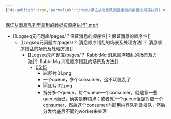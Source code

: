 ```yaml
---
{"dg-publish":true,"permalink":"/卡片/保证从消息队列里拿到的数据按顺序执行1.mp4/","dgPassFrontmatter":true}
---
```


[保证从消息队列里拿到的数据按顺序执行1.mp4](file:///Z:%5C我的阅读黑曜石Vault%5C资产库藏%5C互联网Java工程师面试突击训练系列课程%5C第一季%5C09_我该怎么保证从消息队列里拿到的数据按顺序执行？%5C视频%5C01%5C视频.mp4)
* [[Logseq元问题库/pages/？保证消息的顺序性\|？保证消息的顺序性]]
	* [[Logseq元问题库/pages/？ 消息顺序错乱的场景及处理方法\|？ 消息顺序错乱的场景及处理方法]]
		* [[Logseq元问题库/pages/？ RabbitMq 消息顺序错乱的场景及方法\|？ RabbitMq 消息顺序错乱的场景及方法]]
			* [05:15](file:///Z:/%5C%E6%88%91%E7%9A%84%E9%98%85%E8%AF%BB%E9%BB%91%E6%9B%9C%E7%9F%B3Vault%5C%E8%B5%84%E4%BA%A7%E5%BA%93%E8%97%8F%5C%E4%BA%92%E8%81%94%E7%BD%91Java%E5%B7%A5%E7%A8%8B%E5%B8%88%E9%9D%A2%E8%AF%95%E7%AA%81%E5%87%BB%E8%AE%AD%E7%BB%83%E7%B3%BB%E5%88%97%E8%AF%BE%E7%A8%8B%5C%E7%AC%AC%E4%B8%80%E5%AD%A3%5C09_%E6%88%91%E8%AF%A5%E6%80%8E%E4%B9%88%E4%BF%9D%E8%AF%81%E4%BB%8E%E6%B6%88%E6%81%AF%E9%98%9F%E5%88%97%E9%87%8C%E6%8B%BF%E5%88%B0%E7%9A%84%E6%95%B0%E6%8D%AE%E6%8C%89%E9%A1%BA%E5%BA%8F%E6%89%A7%E8%A1%8C%EF%BC%9F%5C%E8%A7%86%E9%A2%91%5C01%5C%E8%A7%86%E9%A2%91.mp4#t=315.789127)
				* ![图片01.png](file:///Z:%5C我的阅读黑曜石Vault%5C资产库藏%5C互联网Java工程师面试突击训练系列课程%5C第一季%5C09_我该怎么保证从消息队列里拿到的数据按顺序执行？%5C视频%5C01%5C图片01.png)
				* 一个queue，多个consumer，这不明显乱了
				* ![图片02.png](file:///Z:%5C我的阅读黑曜石Vault%5C资产库藏%5C互联网Java工程师面试突击训练系列课程%5C第一季%5C09_我该怎么保证从消息队列里拿到的数据按顺序执行？%5C视频%5C01%5C图片02.png)
				* 拆分多个queue，每个queue一个consumer，就是多一些queue而已，确实是麻烦点；或者就一个queue但是对应一个consumer，然后这个consumer内部用内存队列做排队，然后分发给底层不同的worker来处理